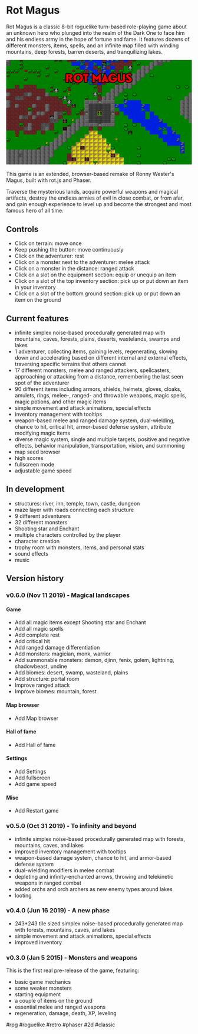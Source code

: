 # Rot Magus

Rot Magus is a classic 8-bit roguelike turn-based role-playing game about an unknown hero who plunged into the realm of the Dark One to face him and his endless army in the hope of fortune and fame. It features dozens of different monsters, items, spells, and an infinite map filled with winding mountains, deep forests, barren deserts, and tranquilizing lakes.

![header](https://raw.githubusercontent.com/kosinaz/Rot-Magus/master/misc/2019%20v060%20header.png)

This game is an extended, browser-based remake of Ronny Wester's Magus, built with rot.js and Phaser.

Traverse the mysterious lands, acquire powerful weapons and magical artifacts, destroy the endless armies of evil in close combat, or from afar, and gain enough experience to level up and become the strongest and most famous hero of all time.

## Controls

* Click on terrain: move once
* Keep pushing the button: move continuously
* Click on the adventurer: rest
* Click on a monster next to the adventurer: melee attack
* Click on a monster in the distance: ranged attack
* Click on a slot on the equipment section: equip or unequip an item
* Click on a slot of the top inventory section: pick up or put down an item in your inventory
* Click on a slot of the bottom ground section: pick up or put down an item on the ground

## Current features

* infinite simplex noise-based procedurally generated map with mountains, caves, forests, plains, deserts, wastelands, swamps and lakes
* 1 adventurer, collecting items, gaining levels, regenerating, slowing down and accelerating based on different internal and external effects, traversing specific terrains that others cannot
* 17 different monsters, melee and ranged attackers, spellcasters, approaching or attacking from a distance, remembering the last seen spot of the adventurer
* 90 different items including armors, shields, helmets, gloves, cloaks, amulets, rings, melee-, ranged- and throwable weapons, magic spells, magic potions, and other magic items
* simple movement and attack animations, special effects
* inventory management with tooltips
* weapon-based melee and ranged damage system, dual-wielding, chance to hit, critical hit, armor-based defense system, attribute modifying magic items
* diverse magic system, single and multiple targets, positive and negative effects, behavior manipulation, transportation, vision, and summoning
* map seed browser
* high scores
* fullscreen mode
* adjustable game speed

## In development

* structures: river, inn, temple, town, castle, dungeon
* maze layer with roads connecting each structure
* 9 different adventurers
* 32 different monsters 
* Shooting star and Enchant
* multiple characters controlled by the player
* character creation
* trophy room with monsters, items, and personal stats
* sound effects
* music

## Version history

### v0.6.0 (Nov 11 2019) - Magical landscapes

#### Game
* Add all magic items except Shooting star and Enchant 
* Add all magic spells
* Add complete rest
* Add critical hit
* Add ranged damage differentiation
* Add monsters: magician, monk, warrior
* Add summonable monsters: demon, djinn, fenix, golem, lightning,  shadowbeast, undine
* Add biomes: desert, swamp, wasteland, plains
* Add structure: portal room
* Improve ranged attack
* Improve biomes: mountain, forest

#### Map browser
* Add Map browser

#### Hall of fame
* Add Hall of fame

#### Settings
* Add Settings
* Add fullscreen
* Add game speed

#### Misc
* Add Restart game

### v0.5.0 (Oct 31 2019) - To infinity and beyond

* infinite simplex noise-based procedurally generated map with forests, mountains, caves, and lakes
* improved inventory management with tooltips
* weapon-based damage system, chance to hit, and armor-based defense system
* dual-wielding modifiers in melee combat
* depleting and infinity-enchanted arrows, throwing and telekinetic weapons in ranged combat
* added orchs and orch archers as new enemy types around lakes
* looting

### v0.4.0 (Jun 16 2019) - A new phase

* 243*243 tile sized simplex noise-based procedurally generated map with forests, mountains, caves, and lakes
* simple movement and attack animations, special effects
* improved inventory

### v0.3.0 (Jan 5 2015) - Monsters and weapons

This is the first real pre-release of the game, featuring:

* basic game mechanics
* some weaker monsters
* starting equipment
* a couple of items on the ground
* essential melee and ranged weapons
* regeneration, damage, death, XP, leveling

 #rpg #roguelike #retro #phaser #2d #classic
